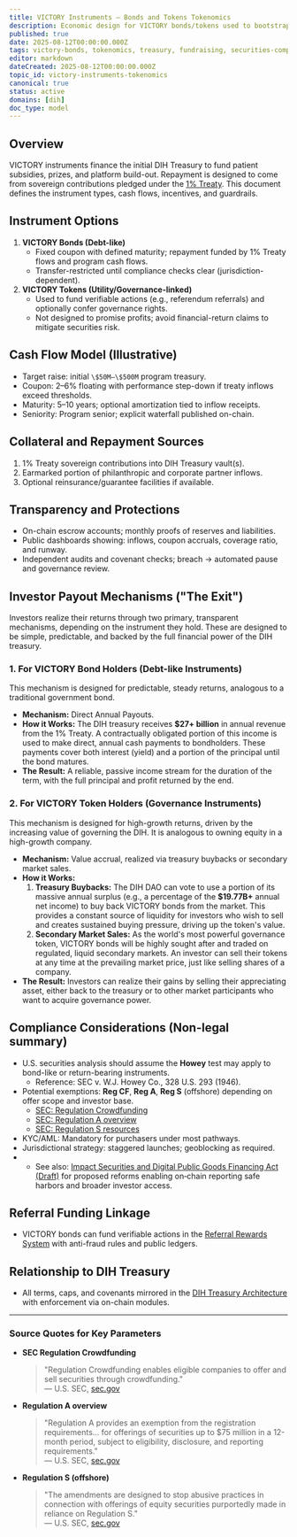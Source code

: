```yaml
---
title: VICTORY Instruments — Bonds and Tokens Tokenomics
description: Economic design for VICTORY bonds/tokens used to bootstrap the DIH Treasury and repay contributors via 1% Treaty inflows.
published: true
date: 2025-08-12T00:00:00.000Z
tags: victory-bonds, tokenomics, treasury, fundraising, securities-compliance, roi
editor: markdown
dateCreated: 2025-08-12T00:00:00.000Z
topic_id: victory-instruments-tokenomics
canonical: true
status: active
domains: [dih]
doc_type: model
---
```


## Overview

VICTORY instruments finance the initial DIH Treasury to fund patient subsidies, prizes, and platform build-out. Repayment is designed to come from sovereign contributions pledged under the [1% Treaty](./1-percent-treaty.md). This document defines the instrument types, cash flows, incentives, and guardrails.

## Instrument Options

1. **VICTORY Bonds (Debt-like)**
   - Fixed coupon with defined maturity; repayment funded by 1% Treaty flows and program cash flows.
   - Transfer-restricted until compliance checks clear (jurisdiction-dependent).
2. **VICTORY Tokens (Utility/Governance-linked)**
   - Used to fund verifiable actions (e.g., referendum referrals) and optionally confer governance rights.
   - Not designed to promise profits; avoid financial-return claims to mitigate securities risk.

## Cash Flow Model (Illustrative)

- Target raise: initial `\$50M–\$500M` program treasury.
- Coupon: 2–6% floating with performance step-down if treaty inflows exceed thresholds.
- Maturity: 5–10 years; optional amortization tied to inflow receipts.
- Seniority: Program senior; explicit waterfall published on-chain.

## Collateral and Repayment Sources

1. 1% Treaty sovereign contributions into DIH Treasury vault(s).
2. Earmarked portion of philanthropic and corporate partner inflows.
3. Optional reinsurance/guarantee facilities if available.

## Transparency and Protections

- On-chain escrow accounts; monthly proofs of reserves and liabilities.
- Public dashboards showing: inflows, coupon accruals, coverage ratio, and runway.
- Independent audits and covenant checks; breach → automated pause and governance review.

## Investor Payout Mechanisms ("The Exit")

Investors realize their returns through two primary, transparent mechanisms, depending on the instrument they hold. These are designed to be simple, predictable, and backed by the full financial power of the DIH treasury.

### 1. For VICTORY Bond Holders (Debt-like Instruments)

This mechanism is designed for predictable, steady returns, analogous to a traditional government bond.
-   **Mechanism:** Direct Annual Payouts.
-   **How it Works:** The DIH treasury receives **\$27+ billion** in annual revenue from the 1% Treaty. A contractually obligated portion of this income is used to make direct, annual cash payments to bondholders. These payments cover both interest (yield) and a portion of the principal until the bond matures.
-   **The Result:** A reliable, passive income stream for the duration of the term, with the full principal and profit returned by the end.

### 2. For VICTORY Token Holders (Governance Instruments)

This mechanism is designed for high-growth returns, driven by the increasing value of governing the DIH. It is analogous to owning equity in a high-growth company.
-   **Mechanism:** Value accrual, realized via treasury buybacks or secondary market sales.
-   **How it Works:**
    1.  **Treasury Buybacks:** The DIH DAO can vote to use a portion of its massive annual surplus (e.g., a percentage of the **\$19.77B+** annual net income) to buy back VICTORY bonds from the market. This provides a constant source of liquidity for investors who wish to sell and creates sustained buying pressure, driving up the token's value.
    2.  **Secondary Market Sales:** As the world's most powerful governance token, VICTORY bonds will be highly sought after and traded on regulated, liquid secondary markets. An investor can sell their tokens at any time at the prevailing market price, just like selling shares of a company.
-   **The Result:** Investors can realize their gains by selling their appreciating asset, either back to the treasury or to other market participants who want to acquire governance power.

## Compliance Considerations (Non-legal summary)

- U.S. securities analysis should assume the **Howey** test may apply to bond-like or return-bearing instruments.
  - Reference: SEC v. W.J. Howey Co., 328 U.S. 293 (1946).
- Potential exemptions: **Reg CF**, **Reg A**, **Reg S** (offshore) depending on offer scope and investor base.
  - [SEC: Regulation Crowdfunding](https://www.sec.gov/resources-small-businesses/exempt-offerings/regulation-crowdfunding)
  - [SEC: Regulation A overview](https://www.sec.gov/smallbusiness/exemptofferings/rega)
  - [SEC: Regulation S resources](https://www.sec.gov/rules-regulations/1998/02/offshore-offers-sales-regulation-s-effective-date-60-days-after-publication-federal-register)
- KYC/AML: Mandatory for purchasers under most pathways.
- Jurisdictional strategy: staggered launches; geoblocking as required.
- - See also: [Impact Securities and Digital Public Goods Financing Act (Draft)](../../regulatory/impact-securities-reform.md) for proposed reforms enabling on‑chain reporting safe harbors and broader investor access.

## Referral Funding Linkage

- VICTORY bonds can fund verifiable actions in the [Referral Rewards System](../referral-rewards-system.md) with anti-fraud rules and public ledgers.

## Relationship to DIH Treasury

- All terms, caps, and covenants mirrored in the [DIH Treasury Architecture](../../features/treasury/dih-treasury-architecture.md) with enforcement via on-chain modules.

---

### Source Quotes for Key Parameters

* **SEC Regulation Crowdfunding**
  > "Regulation Crowdfunding enables eligible companies to offer and sell securities through crowdfunding."  
  > — U.S. SEC, [sec.gov](https://www.sec.gov/resources-small-businesses/exempt-offerings/regulation-crowdfunding)

* **Regulation A overview**
  > "Regulation A provides an exemption from the registration requirements... for offerings of securities up to \$75 million in a 12-month period, subject to eligibility, disclosure, and reporting requirements."  
  > — U.S. SEC, [sec.gov](https://www.sec.gov/smallbusiness/exemptofferings/rega)

* **Regulation S (offshore)**
  > "The amendments are designed to stop abusive practices in connection with offerings of equity securities purportedly made in reliance on Regulation S."  
  > — U.S. SEC, [sec.gov](https://www.sec.gov/rules-regulations/1998/02/offshore-offers-sales-regulation-s-effective-date-60-days-after-publication-federal-register)



